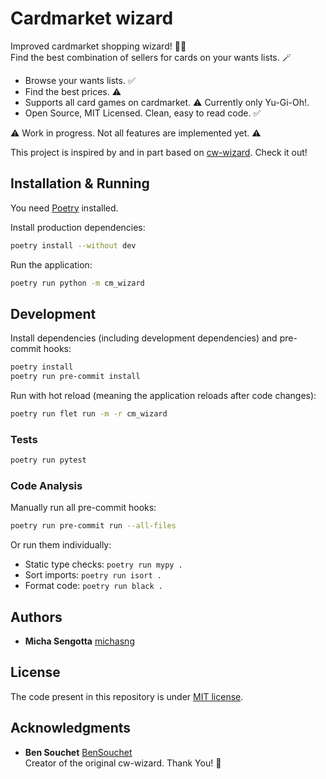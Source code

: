 # Cardmarket wizard

Improved cardmarket shopping wizard! 🧙‍♂️  
Find the best combination of sellers for cards on your wants lists. 🪄

- Browse your wants lists. ✅
- Find the best prices. ⚠️
- Supports all card games on cardmarket. ⚠️ Currently only Yu-Gi-Oh!.
- Open Source, MIT Licensed. Clean, easy to read code. ✅

⚠️ Work in progress. Not all features are implemented yet. ⚠️

This project is inspired by and in part based on [cw-wizard](https://github.com/BenSouchet/cw-wizard). Check it out!

## Installation & Running

You need [Poetry](https://python-poetry.org/docs/) installed.

Install production dependencies:

```bash
poetry install --without dev
```

Run the application:

```bash
poetry run python -m cm_wizard
```

## Development

Install dependencies (including development dependencies) and pre-commit hooks:

```bash
poetry install
poetry run pre-commit install
```

Run with hot reload (meaning the application reloads after code changes):

```bash
poetry run flet run -m -r cm_wizard
```

### Tests

```bash
poetry run pytest
```

### Code Analysis

Manually run all pre-commit hooks:

```bash
poetry run pre-commit run --all-files
```

Or run them individually:

- Static type checks: `poetry run mypy .`
- Sort imports: `poetry run isort .`
- Format code: `poetry run black .`

## Authors

- **Micha Sengotta**
  [michasng](https://github.com/michasng)

## License

The code present in this repository is under [MIT license](https://github.com/michasng/cm-wizard/blob/main/LICENSE).

## Acknowledgments

- **Ben Souchet**
  [BenSouchet](https://github.com/BenSouchet)  
  Creator of the original cw-wizard. Thank You! 💫
